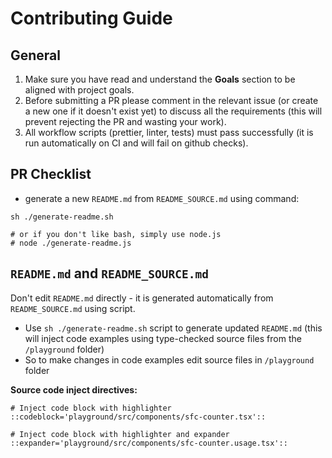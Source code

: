 # Contributing Guide

## General
1. Make sure you have read and understand the **Goals** section to be aligned with project goals.
2. Before submitting a PR please comment in the relevant issue (or create a new one if it doesn't exist yet) to discuss all the requirements (this will prevent rejecting the PR and wasting your work).
3. All workflow scripts (prettier, linter, tests) must pass successfully (it is run automatically on CI and will fail on github checks).

## PR Checklist
- generate a new `README.md` from `README_SOURCE.md` using command:
```
sh ./generate-readme.sh

# or if you don't like bash, simply use node.js
# node ./generate-readme.js
```

## `README.md` and `README_SOURCE.md`
Don't edit `README.md` directly - it is generated automatically from `README_SOURCE.md` using script.
   - Use `sh ./generate-readme.sh` script to generate updated `README.md` (this will inject code examples using type-checked source files from the `/playground` folder)
   - So to make changes in code examples edit source files in `/playground` folder

**Source code inject directives:**
```
# Inject code block with highlighter
::codeblock='playground/src/components/sfc-counter.tsx'::

# Inject code block with highlighter and expander
::expander='playground/src/components/sfc-counter.usage.tsx'::
```
